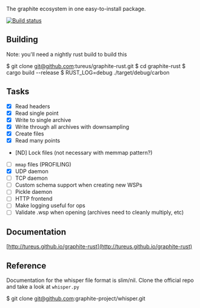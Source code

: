The graphite ecosystem in one easy-to-install package.

[![Build status](https://api.travis-ci.org/tureus/graphite-rust.png)](https://travis-ci.org/tureus/graphite-rust)

## Building

Note: you'll need a nightly rust build to build this

  $ git clone git@github.com:tureus/graphite-rust.git
  $ cd graphite-rust
  $ cargo build --release
  $ RUST_LOG=debug ./target/debug/carbon

## Tasks

 - [X] Read headers
 - [X] Read single point
 - [X] Write to single archive
 - [X] Write through all archives with downsampling
 - [X] Create files
 - [X] Read many points
 - [ND] Lock files (not necessary with memmap pattern?)
 - [ ] `mmap` files (PROFILING)
 - [X] UDP daemon
 - [ ] TCP daemon
 - [ ] Custom schema support when creating new WSPs
 - [ ] Pickle daemon
 - [ ] HTTP frontend
 - [ ] Make logging useful for ops
 - [ ] Validate .wsp when opening (archives need to cleanly multiply, etc)

## Documentation

[http://tureus.github.io/graphite-rust](http://tureus.github.io/graphite-rust)

## Reference

Documentation for the whisper file format is slim/nil. Clone the official repo and take a look at `whisper.py`

  $ git clone git@github.com:graphite-project/whisper.git
